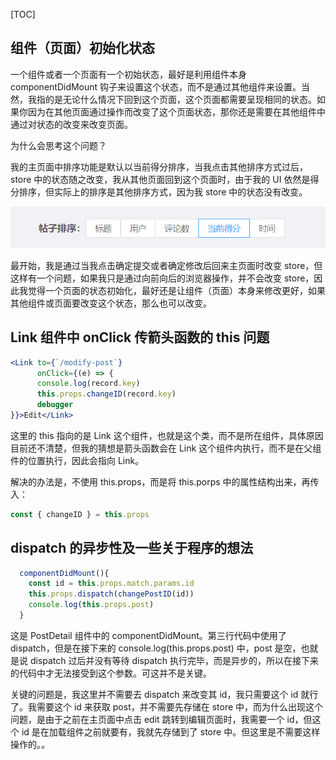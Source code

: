 [TOC]

## 组件（页面）初始化状态

一个组件或者一个页面有一个初始状态，最好是利用组件本身 componentDidMount 钩子来设置这个状态，而不是通过其他组件来设置。当然，我指的是无论什么情况下回到这个页面，这个页面都需要呈现相同的状态。如果你因为在其他页面通过操作而改变了这个页面状态，那你还是需要在其他组件中通过对状态的改变来改变页面。

为什么会思考这个问题？

我的主页面中排序功能是默认以当前得分排序，当我点击其他排序方式过后，store 中的状态随之改变，我从其他页面回到这个页面时，由于我的 UI 依然是得分排序，但实际上的排序是其他排序方式，因为我 store 中的状态没有改变。

![1541303298123](assets/1541303298123.png)

最开始，我是通过当我点击确定提交或者确定修改后回来主页面时改变 store，但这样有一个问题，如果我只是通过向前向后的浏览器操作，并不会改变 store，因此我觉得一个页面的状态初始化，最好还是让组件（页面）本身来修改更好，如果其他组件或页面要改变这个状态，那么也可以改变。



## Link 组件中 onClick 传箭头函数的 this 问题

```jsx
<Link to={`/modify-post`} 
      onClick={(e) => {
      console.log(record.key)
      this.props.changeID(record.key)
      debugger
}}>Edit</Link>
```

这里的 this 指向的是 Link 这个组件，也就是这个类，而不是所在组件，具体原因目前还不清楚，但我的猜想是箭头函数会在 Link 这个组件内执行，而不是在父组件的位置执行，因此会指向 Link。

解决的办法是，不使用 this.props，而是将 this.porps 中的属性结构出来，再传入：

```jsx
const { changeID } = this.props
```



## dispatch 的异步性及一些关于程序的想法

```jsx
  componentDidMount(){
    const id = this.props.match.params.id
    this.props.dispatch(changePostID(id))
    console.log(this.props.post)
  }
```

这是 PostDetail 组件中的 componentDidMount。第三行代码中使用了 dispatch，但是在接下来的 console.log(this.props.post) 中，post 是空，也就是说 dispatch 过后并没有等待 dispatch 执行完毕，而是异步的，所以在接下来的代码中才无法接受到这个参数。可这并不是关键。

关键的问题是，我这里并不需要去 dispatch 来改变其 id，我只需要这个 id 就行了。我需要这个 id 来获取 post，并不需要先存储在 store 中，而为什么出现这个问题，是由于之前在主页面中点击 edit 跳转到编辑页面时，我需要一个 id，但这个 id 是在加载组件之前就要有，我就先存储到了 store 中。但这里是不需要这样操作的。。

